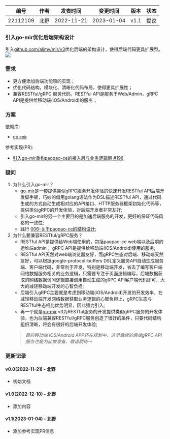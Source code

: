 | 编号 | 作者 | 发表时间 | 变更时间 | 版本 | 状态 |
| ----- | ----- | ----- | ----- | ----- | ----- |
| 22112109 | 北野 | 2022-11-21 | 2023-01-04 | v1.1 | 提议 |

### 引入go-mir优化后端架构设计
 引入[github.com/alimy/mir/v3](https://github.com/alimy/mir)优化后端的架构设计，使得后端代码更具扩展型。
![](.assets/06-01.png)

### 需求 
* 更方便添加后端功能项的实现；
* 优化代码结构，模块化、清晰化代码布局，使得更具扩展性；
* 兼容RESTful/gRPC 服务代码，RESTful API是服务于Web/Admin，gRPC API是提供给移动端(iOS/Android)的服务；
 
### 方案

依赖库:
* [go-mir](https://github.com/alimy/mir)

参考实现(PR):  
* [引入go-mir重构paopao-ce的接入层与业务逻辑层 #196](https://github.com/rocboss/paopao-ce/pull/196)  

### 疑问

1. 为什么引入go-mir？     
    * [go-mir](https://github.com/alimy/mir)是一套提供类似gRPC服务开发体验的快速开发RESTful API后端开发脚手架，巧妙的借用golang语法作为DSL描述RESTful API，通过代码生成的方式自动生成相对应的API接口、HTTP服务器框架初始化代码等，提供类似gRPC的开发体验，对后端开发者非常友好;
    * 引入go-mir的另一个主要目的是加速后端服务的开发，更好的保证代码风格的一致性;  
    * 践行 [006-关于paopao-ce的结构设计](006-关于paopao-ce的结构设计.md);
1. 为什么要兼容RESTful/gRPC服务？    
    * RESTful API是提供给Web端使用的，包括paopao-ce web端以及后期的运维端admin； gRPC API是提供给移动端(iOS/Android)使用的服务;
    * RESTful API天然对web端浏览器友好，而gRPC生态对后端、移动端天然友好，可以根据google-protocol-buffers DSL定义服务API自动生成服务端、客户端代码，非常利于开发，特别是移动端开发，省去了编写客户端网络数据服务相关的业务逻辑，只需要专注于页面逻辑编写，后端数据获取的网络数据访问逻辑直接调用自动生成的gRPC API客户端代码即可，大大的减轻移动端开发的心智负担;
    * 后端引入gRPC主要就是考虑到移动端(iOS/Android)开发的开发效率，在减轻移动端开发网络数据获取业务逻辑的心智负担上，gRPC生态与RESTful生态相比优势明显，因此强力引入;
    * 再一个就是[go-mir](https://github.com/alimy/mir) v3为RESTful服务的开发提供类似gRPC服务的开发体验，也为后端兼容RESTful/gRPC服务创造了很好的条件，只要代码结构组织清晰，将会有很好的后端开发体验; 
    >*目前移动端 iOS/Android APP还在规划中，这里后续的后端gRPC API服务也是为此做准备，敬请期待～*

### 更新记录
#### v0.0(2022-11-21) - 北野
* 初始文档

#### v1.0(2022-12-10) - 北野
* 添加内容

#### v1.1(2023-01-04) - 北野
* 添加参考实现PR信息

